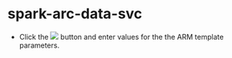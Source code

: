 # spark-arc-data-svc

- Click the <a href="https://portal.azure.com/#create/Microsoft.Template/uri/https%3A%2F%2Fraw.githubusercontent.com%2Flikamrat%2Fspark-arc-data-svc%2Fmain%2Fazuredeploy.json" target="_blank"><img src="https://aka.ms/deploytoazurebutton"/></a> button and enter values for the the ARM template parameters.

